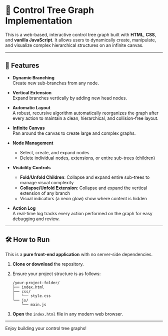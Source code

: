 # 🌲 Control Tree Graph Implementation

This is a web-based, interactive control tree graph built with **HTML**, **CSS**, and **vanilla JavaScript**. It allows users to dynamically create, manipulate, and visualize complex hierarchical structures on an infinite canvas.

---

## 🚀 Features

- **Dynamic Branching**  
  Create new sub-branches from any node.

- **Vertical Extension**  
  Expand branches vertically by adding new head nodes.

- **Automatic Layout**  
  A robust, recursive algorithm automatically reorganizes the graph after every action to maintain a clean, hierarchical, and collision-free layout.

- **Infinite Canvas**  
  Pan around the canvas to create large and complex graphs.

- **Node Management**  
  - Select, create, and expand nodes  
  - Delete individual nodes, extensions, or entire sub-trees (children)

- **Visibility Controls**  
  - **Fold/Unfold Children**: Collapse and expand entire sub-trees to manage visual complexity  
  - **Collapse/Unfold Extension**: Collapse and expand the vertical extension of any branch  
  - Visual indicators (a neon glow) show where content is hidden

- **Action Log**  
  A real-time log tracks every action performed on the graph for easy debugging and review.

---

## 🛠️ How to Run

This is a **pure front-end application** with no server-side dependencies.

1. **Clone or download** the repository.

2. Ensure your project structure is as follows:

    ```
    /your-project-folder/
    ├── index.html
    ├── css/
    │   └── style.css
    └── js/
        └── main.js
    ```

3. **Open** the `index.html` file in any modern web browser.

---

Enjoy building your control tree graphs!
